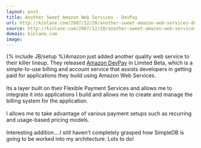 ```yaml
---
layout: post
title: Another Sweet Amazon Web Services - DevPay
url: http://kinlane.com/2007/12/20/another-sweet-amazon-web-services-devpay/
source: http://kinlane.com/2007/12/20/another-sweet-amazon-web-services-devpay/
domain: kinlane.com
image: 
---
```

{% include JB/setup %}Amazon just added another quality web service to their killer lineup. They released <a href="http://www.amazon.com/b/ref=sc_fe_c_1_3435361_1?ie=UTF8&amp;node=342429011&amp;no=3435361&amp;me=A36L942TSJ2AJA">Amazon DevPay</a> in Limited Beta, which is a simple-to-use billing and account service that assists developers in getting paid for applications they build using Amazon Web Services.<br />
<br />
Its a layer built on their Flexible Payment Services and allows me to integrate it into applications I build and allows me to create and manage the billing system for the application.<br />
<br />
I allows me to take advantage of various payment setups such as recurring and usage-based pricing models.<br />
<br />
Interesting addition....I still haven't completely grasped how SimpleDB is going to be worked into my architecture. Lots to do!